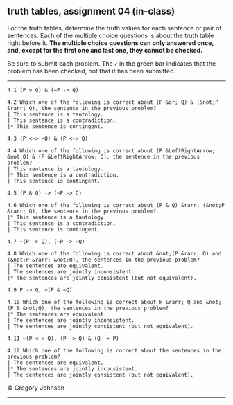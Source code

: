 ## truth tables, assignment 04 (in-class)
 

For the truth tables, determine the truth values for each sentence or pair of sentences. Each of the multiple choice questions is about the truth table right before it. **The multiple choice questions can only answered once, and, except for the first one and last one, they cannot be checked.** 

Be sure to submit each problem. The `✓` in the green bar indicates that the problem has been checked, not that it has been submitted.

---

~~~{.TruthTable .Simple system="magnusSL" options="nocounterexample" points="10" late-credit="8"}
4.1 (P v Q) & (~P -> Q)
~~~

~~~{.QualitativeProblem .MultipleChoice options="check" points="7" late-credit="5"}
4.2 Which one of the following is correct about (P &or; Q) & (&not;P &rarr; Q), the sentence in the previous problem?
| This sentence is a tautology.
| This sentence is a contradiction.
|* This sentence is contingent.
~~~



~~~{.TruthTable .Simple system="magnusSL" options="nocounterexample" points="10" late-credit="8"}
4.3 (P <-> ~Q) & (P <-> Q)
~~~

~~~{.QualitativeProblem .MultipleChoice options="exam" points="7" late-credit="5"}
4.4 Which one of the following is correct about (P &LeftRightArrow; &not;Q) & (P &LeftRightArrow; Q), the sentence in the previous problem?
| This sentence is a tautology.
|* This sentence is a contradiction.
| This sentence is contingent.
~~~



~~~{.TruthTable .Simple system="magnusSL" options="nocounterexample" points="10" late-credit="8"}
4.5 (P & Q) -> (~P -> Q)
~~~

~~~{.QualitativeProblem .MultipleChoice options="exam" points="7" late-credit="5"}
4.6 Which one of the following is correct about (P & Q) &rarr; (&not;P &rarr; Q), the sentence in the previous problem?
|* This sentence is a tautology.
| This sentence is a contradiction.
| This sentence is contingent.
~~~



~~~{.TruthTable .Simple system="magnusSL" options="nocounterexample" points="10" late-credit="8"}
4.7 ~(P -> Q), (~P -> ~Q)
~~~

~~~{.QualitativeProblem .MultipleChoice options="exam" points="7" late-credit="5"}
4.8 Which one of the following is correct about &not;(P &rarr; Q) and (&not;P &rarr; &not;Q), the sentences in the previous problem?
| The sentences are equivalent.
| The sentences are jointly inconsistent.
|* The sentences are jointly consistent (but not equivalent).
~~~



~~~{.TruthTable .Simple system="magnusSL" options="nocounterexample" points="10" late-credit="8"}
4.9 P -> Q, ~(P & ~Q)
~~~

~~~{.QualitativeProblem .MultipleChoice options="exam" points="7" late-credit="5"}
4.10 Which one of the following is correct about P &rarr; Q and &not;(P & &not;Q), the sentences in the previous problem?
|* The sentences are equivalent.
| The sentences are jointly inconsistent.
| The sentences are jointly consistent (but not equivalent).
~~~



~~~{.TruthTable .Validity system="magnusSL" options="turnstilemark nocounterexample" points="10" late-credit="8"}
4.11 ~(P <-> Q), (P -> Q) & (Q -> P)
~~~

~~~{.QualitativeProblem .MultipleChoice options="check" points="7" late-credit="5"}
4.12 Which one of the following is correct about the sentences in the previous problem?
| The sentences are equivalent.
|* The sentences are jointly inconsistent.
| The sentences are jointly consistent (but not equivalent).
~~~


<p>&copy; <script>document.write(new Date().getFullYear())</script> Gregory Johnson</p>

---